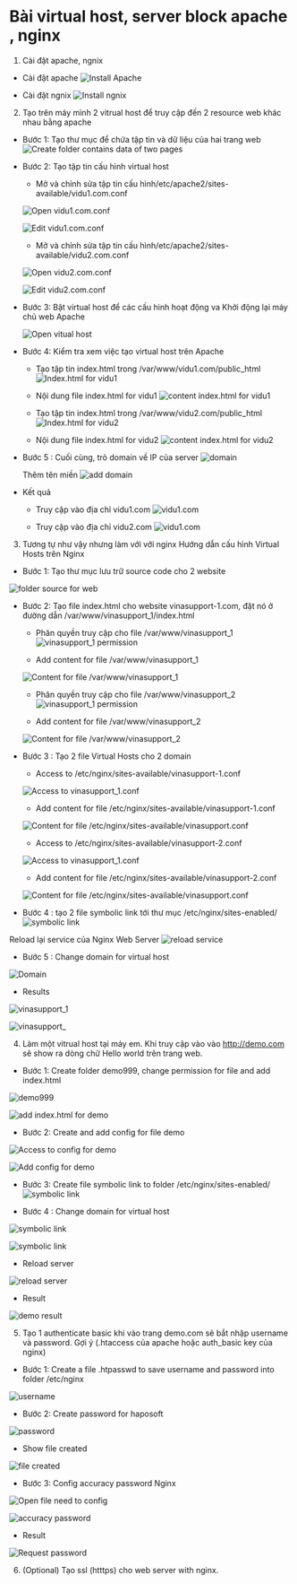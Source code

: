 # Bài virtual host, server block apache , nginx

1. Cài đặt apache, ngnix

* Cài đặt apache
![Install Apache](./images/phan1/1InstalApache.png)

* Cài đặt ngnix
![Install ngnix](./images/phan1/2InstallNginx.png)


2. Tạo trên máy mình 2 vitrual host để truy cập đến 2 resource web khác nhau bằng apache

* Bước 1: Tạo thư mục để chứa tập tin và dữ liệu của hai trang web
![Create folder contains data of two pages](./images/phan1/3CreateFileForWeb.png)

* Bước 2: Tạo tập tin cấu hình virtual host
    
    * Mở và chỉnh sửa tập tin cấu hình/etc/apache2/sites-available/vidu1.com.conf

    ![Open vidu1.com.conf](./images/phan1/4apache.png)

    ![Edit vidu1.com.conf](./images/phan1/5apache.png)
    
    * Mở và chỉnh sửa tập tin cấu hình/etc/apache2/sites-available/vidu2.com.conf

    ![Open vidu2.com.conf](./images/phan1/6apache.png)

    ![Edit vidu2.com.conf](./images/phan1/7apache.png)

* Bước 3: Bật virtual host để các cấu hình hoạt động va Khởi động lại máy chủ web Apache

    ![Open vitual host](./images/phan1/8apache.png)

* Bước 4: Kiểm tra xem việc tạo virtual host trên Apache
    * Tạo tập tin index.html trong /var/www/vidu1.com/public_html
    ![Index.html for vidu1](./images/phan1/9apache.png)

    * Nội dung file index.html for vidu1 
    ![content index.html for vidu1](./images/phan1/10apache.png)

    * Tạo tập tin index.html trong /var/www/vidu2.com/public_html
    ![Index.html for vidu2](./images/phan1/11apache.png)

    * Nội dung file index.html for vidu2
    ![content index.html for vidu2](./images/phan1/12apache.png)

* Bước 5 : Cuối cùng, trỏ domain về IP của server
    ![domain](./images/phan1/13apache.png)

    Thêm tên miền
    ![add domain](./images/phan1/14apache.png)

* Kết quả 
    * Truy cập vào địa chỉ vidu1.com 
    ![vidu1.com](./images/phan1/15apache.png)

    * Truy cập vào địa chỉ vidu2.com
    ![vidu1.com](./images/phan1/16apache.png)


3. Tương tự như vậy nhưng làm với với nginx Hướng dẫn cấu hình Virtual Hosts trên Nginx

* Bước 1: Tạo thư mục lưu trữ source code cho 2 website

![folder source for web](./images/phan2/1nginx.png)

* Bước 2: Tạo file index.html cho website vinasupport-1.com, đặt nó ở đường dẫn /var/www/vinasupport_1/index.html 

    * Phân quyền truy cập cho file /var/www/vinasupport_1
    ![vinasupport_1 permission](./images/phan2/2nginx.png)

    * Add content for file /var/www/vinasupport_1 

    ![Content for file /var/www/vinasupport_1](./images/phan2/3nginx.png)

    * Phân quyền truy cập cho file /var/www/vinasupport_2
    ![vinasupport_1 permission](./images/phan2/4nginx.png)

    * Add content for file /var/www/vinasupport_2

    ![Content for file /var/www/vinasupport_2](./images/phan2/5nginx.png)

* Bước 3 : Tạo 2 file Virtual Hosts cho 2 domain

    * Access to /etc/nginx/sites-available/vinasupport-1.conf

    ![Access to vinasupport_1.conf](./images/phan2/6nginx.png)

    * Add content for file /etc/nginx/sites-available/vinasupport-1.conf

    ![Content for file /etc/nginx/sites-available/vinasupport.conf](./images/phan2/7nginxNew.png)

    * Access to /etc/nginx/sites-available/vinasupport-2.conf

    ![Access to vinasupport_1.conf](./images/phan2/8nginx.png)

    * Add content for file /etc/nginx/sites-available/vinasupport-2.conf

    ![Content for file /etc/nginx/sites-available/vinasupport.conf](./images/phan2/9nginxNew.png)

* Bước 4 : tạo 2 file symbolic link tới thư mục /etc/nginx/sites-enabled/
![symbolic link](./images/phan2/10nginx.png)

Reload lại service của Nginx Web Server
![reload service](./images/phan2/11nginx.png)

* Bước 5 : Change domain for virtual host

![Domain](./images/phan2/14nginx.png)

* Results

![vinasupport_1](./images/phan2/12nginx.png)

![vinasupport_](./images/phan2/13nginx.png)


4. Làm một vitrual host tại máy em. Khi truy cập vào vào http://demo.com sẽ show ra dòng chữ Hello world trên trang web.

* Bước 1: Create folder demo999, change permission for file and add index.html

![demo999](./images/phan3/1demo.png)

![add index.html for demo](./images/phan3/2demo.png) 

* Bước 2: Create and add config for file demo 

![Access to config for demo](./images/phan3/3demo.png)

![Add config for demo](./images/phan3/4demo.png)

* Bước 3: Create file symbolic link to folder /etc/nginx/sites-enabled/
![symbolic link](./images/phan3/5nginx.png)

* Bước 4 : Change domain for virtual host

![symbolic link](./images/phan3/6nginx.png)

![symbolic link](./images/phan3/7nginx.png)

* Reload server

![reload server](./images/phan3/8nginx.png)

* Result

![demo result](./images/phan3/9nginx.png)

5. Tạo 1 authenticate basic khi vào trang demo.com sẽ bắt nhập username và password. Gợi ý (.htaccess của apache hoặc auth_basic key của nginx)

* Bước 1: Create a file .htpasswd to save username and password into folder
/etc/nginx

![username](./images/phan4/1htpass.png)

* Bước 2: Create password for haposoft

![password](./images/phan4/2htpass.png)

* Show file created 

![file created](./images/phan4/3htpass.png)

* Bước 3: Config accuracy password Nginx 

![Open file need to config](./images/phan4/6htpass.png)

![accuracy password](./images/phan4/4htpass.png)

* Result 

![Request password](./images/phan4/5htpass.png)

6. (Optional) Tạo ssl (htttps) cho web server with nginx.
